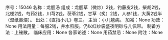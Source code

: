 序号：15046
名称：龙胆汤
组成：龙胆草（微炒）2钱，钓藤皮2钱，柴胡2钱，北梗2钱，芍药2钱，川芎2钱，茯苓2钱，甘草（炙）2钱，人参1钱，大黄2钱半（湿纸裹煨）。
出处：《直指小儿》卷三。
主治：小儿鬾病。
加减：None
功效：None
用法用量：每服2钱，井水煎服。仍以红纱袋盛夜明砂与儿佩带。
制备方法：上锉散。
临床应用：None
各家论述：None
用药禁忌：None
附注：None
